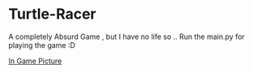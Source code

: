 # Turtle-Racer
A completely Absurd Game , but I have no life so ..
Run the main.py for playing the game :D


[In Game Picture ](./assets/Capture.PNG)
